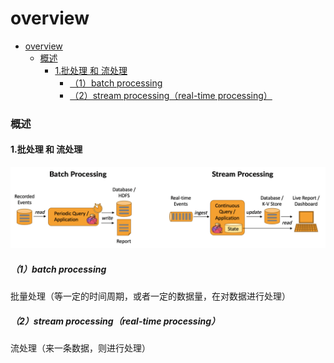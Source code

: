 # overview

<!-- @import "[TOC]" {cmd="toc" depthFrom=1 depthTo=6 orderedList=false} -->
<!-- code_chunk_output -->

- [overview](#overview)
    - [概述](#概述)
      - [1.批处理 和 流处理](#1批处理-和-流处理)
        - [（1）batch processing](#1batch-processing)
        - [（2）stream processing（real-time processing）](#2stream-processingreal-time-processing)

<!-- /code_chunk_output -->

### 概述

#### 1.批处理 和 流处理

![](./imgs/overview_01.png)

##### （1）batch processing
批量处理（等一定的时间周期，或者一定的数据量，在对数据进行处理）

##### （2）stream processing（real-time processing）
流处理（来一条数据，则进行处理）
